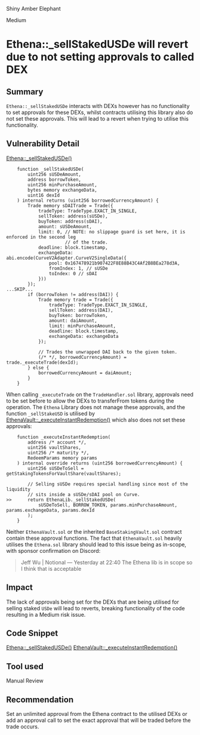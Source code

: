 Shiny Amber Elephant

Medium

# Ethena::_sellStakedUSDe will revert due to not setting approvals to called DEX

## Summary

`Ethena::_sellStakedUSDe` interacts with DEXs however has no functionality to set approvals for these DEXs, whilst contracts utilising this library also do not set these approvals. This will lead to a revert when trying to utilise this functionality.

## Vulnerability Detail
[Ethena::_sellStakedUSDe()](https://github.com/sherlock-audit/2024-06-leveraged-vaults/blob/main/leveraged-vaults-private/contracts/vaults/staking/protocols/Ethena.sol#L124-L167)
```solidity
    function _sellStakedUSDe(
        uint256 sUSDeAmount,
        address borrowToken,
        uint256 minPurchaseAmount,
        bytes memory exchangeData,
        uint16 dexId
    ) internal returns (uint256 borrowedCurrencyAmount) {
        Trade memory sDAITrade = Trade({
            tradeType: TradeType.EXACT_IN_SINGLE,
            sellToken: address(sUSDe),
            buyToken: address(sDAI),
            amount: sUSDeAmount,
            limit: 0, // NOTE: no slippage guard is set here, it is enforced in the second leg
                      // of the trade.
            deadline: block.timestamp,
            exchangeData: abi.encode(CurveV2Adapter.CurveV2SingleData({
                pool: 0x167478921b907422F8E88B43C4Af2B8BEa278d3A,
                fromIndex: 1, // sUSDe
                toIndex: 0 // sDAI
            }))
        });
...SKIP...
        if (borrowToken != address(DAI)) {
            Trade memory trade = Trade({
                tradeType: TradeType.EXACT_IN_SINGLE,
                sellToken: address(DAI),
                buyToken: borrowToken,
                amount: daiAmount,
                limit: minPurchaseAmount,
                deadline: block.timestamp,
                exchangeData: exchangeData
            });

            // Trades the unwrapped DAI back to the given token.
            (/* */, borrowedCurrencyAmount) = trade._executeTrade(dexId);
        } else {
            borrowedCurrencyAmount = daiAmount;
        }
    }
```
When calling `_executeTrade` on the `TradeHandler.sol` library, approvals need to be set before to allow the DEXs to transferFrom tokens during the operation. The `Ethena` Library does not manage these approvals, and the function `_sellStakeUSD` is utilised by [EthenaVault::_executeInstantRedemption()](https://github.com/sherlock-audit/2024-06-leveraged-vaults/blob/main/leveraged-vaults-private/contracts/vaults/staking/EthenaVault.sol#L99-L112) which also does not set these approvals:
```solidity
    function _executeInstantRedemption(
        address /* account */,
        uint256 vaultShares,
        uint256 /* maturity */,
        RedeemParams memory params
    ) internal override returns (uint256 borrowedCurrencyAmount) {
        uint256 sUSDeToSell = getStakingTokensForVaultShare(vaultShares);

        // Selling sUSDe requires special handling since most of the liquidity
        // sits inside a sUSDe/sDAI pool on Curve.
>>      return EthenaLib._sellStakedUSDe(
            sUSDeToSell, BORROW_TOKEN, params.minPurchaseAmount, params.exchangeData, params.dexId
        );
    }
```
Neither `EthenaVault.sol` or the inherited `BaseStakingVault.sol` contract contain these approval functions. The fact that `EthenaVault.sol` heavily utilises the `Ethena.sol` library should lead to this issue being as in-scope, with sponsor confirmation on Discord:

>Jeff Wu | Notional — Yesterday at 22:40
>The Ethena lib is in scope so I think that is acceptable

## Impact

The lack of approvals being set for the DEXs that are being utilised for selling staked `USDe` will lead to reverts, breaking functionality of the code resulting in a Medium risk issue.

## Code Snippet

[Ethena::_sellStakedUSDe()](https://github.com/sherlock-audit/2024-06-leveraged-vaults/blob/main/leveraged-vaults-private/contracts/vaults/staking/protocols/Ethena.sol#L124-L167)
[EthenaVault::_executeInstantRedemption()](https://github.com/sherlock-audit/2024-06-leveraged-vaults/blob/main/leveraged-vaults-private/contracts/vaults/staking/EthenaVault.sol#L99-L112)

## Tool used

Manual Review

## Recommendation

Set an unlimited approval from the Ethena contract to the utilised DEXs or add an approval call to set the exact approval that will be traded before the trade occurs.
